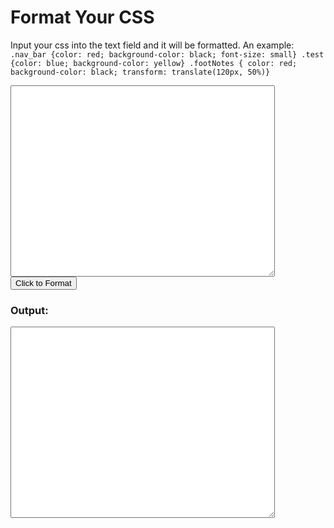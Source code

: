 # Format Your CSS

Input your css into the text field and it will be formatted.
An example:
`.nav_bar {color: red; background-color: black; font-size: small} .test {color: blue; background-color: yellow} .footNotes { color: red; background-color: black; transform: translate(120px, 50%)}`

<textarea id="input" cols=50 rows=20></textarea>
<div>
<button onclick="format()">Click to Format</button>
</div>
<h3>Output:</h3>
<textarea id="output" readonly="readonly" cols=50 rows=20></textarea>


<script src="https://unpkg.com/prettier@2.7.1/standalone.js"></script>
<script src="https://unpkg.com/prettier@2.7.1/parser-postcss.js"></script>
<script type="text/javascript">
  function format() {
    let text = document.querySelector('#input').value
    let initial = prettier.format(text,
    { parser: "css", plugins: prettierPlugins},
    {options: { tabWidth: 2, endOfLine: 'auto'}}
    );
    initial = initial.replaceAll('}', '}\n');
    // https://stackoverflow.com/a/67243723
    const kebabizeFromCamel = (str) => str.replaceAll(/[A-Z]+(?![a-z])|[A-Z]/g, ($, ofs) => (ofs ? "-" : "") + $.toLowerCase())
    initial = kebabizeFromCamel(initial)
    const kebabizeFromSnake = (str) => str.replaceAll(/[_]/g, ($, ofs) => '-');
    initial = kebabizeFromSnake(initial);
    document.querySelector('#output').value = initial;
  }
</script>